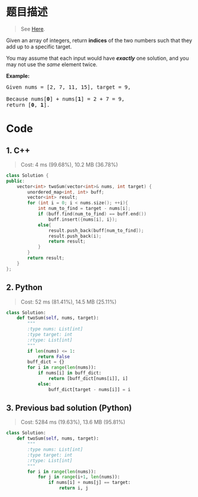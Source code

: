 # 题目描述

> See [Here](https://leetcode.com/problems/two-sum/).

<div><p>Given an array of integers, return <strong>indices</strong> of the two numbers such that they add up to a specific target.</p>

<p>You may assume that each input would have <strong><em>exactly</em></strong> one solution, and you may not use the <em>same</em> element twice.</p>

<p><strong>Example:</strong></p>

<pre>Given nums = [2, 7, 11, 15], target = 9,

Because nums[<strong>0</strong>] + nums[<strong>1</strong>] = 2 + 7 = 9,
return [<strong>0</strong>, <strong>1</strong>].
</pre>
</div>

# Code

## 1. C++

> Cost: 4 ms (99.68%), 10.2 MB (36.78%)

```C++
class Solution {
public:
    vector<int> twoSum(vector<int>& nums, int target) {
        unordered_map<int, int> buff;
        vector<int> result;
        for (int i = 0; i < nums.size(); ++i){
            int num_to_find = target - nums[i];
            if (buff.find(num_to_find) == buff.end())
                buff.insert({nums[i], i});
            else{
                result.push_back(buff[num_to_find]);
                result.push_back(i);
                return result;
            }
        }
        return result;
    }
};
```

## 2. Python

> Cost: 52 ms (81.41%), 14.5 MB (25.11%)

```python
class Solution:
    def twoSum(self, nums, target):
        """
        :type nums: List[int]
        :type target: int
        :rtype: List[int]
        """
        if len(nums) <= 1:
            return False
        buff_dict = {}
        for i in range(len(nums)):
            if nums[i] in buff_dict:
                return [buff_dict[nums[i]], i]
            else:
                buff_dict[target - nums[i]] = i
```

## 3. Previous bad solution (Python)

> Cost: 5284 ms (19.63%), 13.6 MB (95.81%)

```python
class Solution:
    def twoSum(self, nums, target):
        """
        :type nums: List[int]
        :type target: int
        :rtype: List[int]
        """
        for i in range(len(nums)):
            for j in range(i+1, len(nums)):
                if nums[i] + nums[j] == target:
                    return i, j
```
